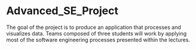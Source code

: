 # Advanced_SE_Project
The goal of the project is to produce an application that processes and visualizes data. Teams composed of three students will work by applying most of the software engineering processes presented within the lectures.
